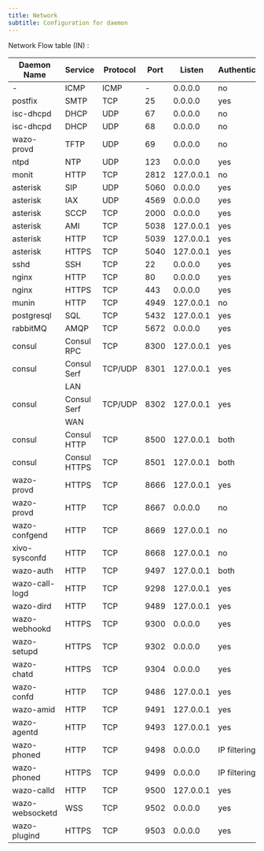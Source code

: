 ```yaml
---
title: Network
subtitle: Configuration for daemon
---
```


Network Flow table (IN) :

| Daemon Name      | Service      | Protocol  | Port | Listen    | Authentication | Enabled |
| ---------------- | ------------ | --------- | ---- | --------- | -------------- | ------- |
| \-               | ICMP         | ICMP      | \-   | 0.0.0.0   | no             | yes     |
| postfix          | SMTP         | TCP       | 25   | 0.0.0.0   | yes            | yes     |
| isc-dhcpd        | DHCP         | UDP       | 67   | 0.0.0.0   | no             | no      |
| isc-dhcpd        | DHCP         | UDP       | 68   | 0.0.0.0   | no             | no      |
| wazo-provd       | TFTP         | UDP       | 69   | 0.0.0.0   | no             | yes     |
| ntpd             | NTP          | UDP       | 123  | 0.0.0.0   | yes            | yes     |
| monit            | HTTP         | TCP       | 2812 | 127.0.0.1 | no             | yes     |
| asterisk         | SIP          | UDP       | 5060 | 0.0.0.0   | yes            | yes     |
| asterisk         | IAX          | UDP       | 4569 | 0.0.0.0   | yes            | yes     |
| asterisk         | SCCP         | TCP       | 2000 | 0.0.0.0   | yes            | yes     |
| asterisk         | AMI          | TCP       | 5038 | 127.0.0.1 | yes            | yes     |
| asterisk         | HTTP         | TCP       | 5039 | 127.0.0.1 | yes            | yes     |
| asterisk         | HTTPS        | TCP       | 5040 | 127.0.0.1 | yes            | yes     |
| sshd             | SSH          | TCP       | 22   | 0.0.0.0   | yes            | yes     |
| nginx            | HTTP         | TCP       | 80   | 0.0.0.0   | yes            | yes     |
| nginx            | HTTPS        | TCP       | 443  | 0.0.0.0   | yes            | yes     |
| munin            | HTTP         | TCP       | 4949 | 127.0.0.1 | no             | yes     |
| postgresql       | SQL          | TCP       | 5432 | 127.0.0.1 | yes            | yes     |
| rabbitMQ         | AMQP         | TCP       | 5672 | 0.0.0.0   | yes            | yes     |
| consul           | Consul RPC   | TCP       | 8300 | 127.0.0.1 | yes            | yes     |
| consul           | Consul Serf  | TCP/UDP   | 8301 | 127.0.0.1 | yes            | yes     |
|                  | LAN          |           |      |           |                |         |
| consul           | Consul Serf  | TCP/UDP   | 8302 | 127.0.0.1 | yes            | yes     |
|                  | WAN          |           |      |           |                |         |
| consul           | Consul HTTP  | TCP       | 8500 | 127.0.0.1 | both           | yes     |
| consul           | Consul HTTPS | TCP       | 8501 | 127.0.0.1 | both           | yes     |
| wazo-provd       | HTTPS        | TCP       | 8666 | 127.0.0.1 | yes            | yes     |
| wazo-provd       | HTTP         | TCP       | 8667 | 0.0.0.0   | no             | yes     |
| wazo-confgend    | HTTP         | TCP       | 8669 | 127.0.0.1 | no             | yes     |
| xivo-sysconfd    | HTTP         | TCP       | 8668 | 127.0.0.1 | no             | yes     |
| wazo-auth        | HTTP         | TCP       | 9497 | 127.0.0.1 | both           | yes     |
| wazo-call-logd   | HTTP         | TCP       | 9298 | 127.0.0.1 | yes            | yes     |
| wazo-dird        | HTTP         | TCP       | 9489 | 127.0.0.1 | yes            | yes     |
| wazo-webhookd    | HTTPS        | TCP       | 9300 | 0.0.0.0   | yes            | yes     |
| wazo-setupd      | HTTPS        | TCP       | 9302 | 0.0.0.0   | yes            | yes     |
| wazo-chatd       | HTTPS        | TCP       | 9304 | 0.0.0.0   | yes            | yes     |
| wazo-confd       | HTTP         | TCP       | 9486 | 127.0.0.1 | yes            | yes     |
| wazo-amid        | HTTP         | TCP       | 9491 | 127.0.0.1 | yes            | yes     |
| wazo-agentd      | HTTP         | TCP       | 9493 | 127.0.0.1 | yes            | yes     |
| wazo-phoned      | HTTP         | TCP       | 9498 | 0.0.0.0   | IP filtering   | yes     |
| wazo-phoned      | HTTPS        | TCP       | 9499 | 0.0.0.0   | IP filtering   | yes     |
| wazo-calld       | HTTP         | TCP       | 9500 | 127.0.0.1 | yes            | yes     |
| wazo-websocketd  | WSS          | TCP       | 9502 | 0.0.0.0   | yes            | yes     |
| wazo-plugind     | HTTPS        | TCP       | 9503 | 0.0.0.0   | yes            | yes     |
